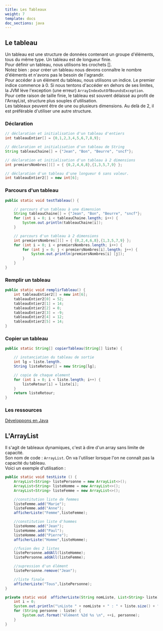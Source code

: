```yaml
---
title: Les Tableaux
weight: 7
template: docs
doc_sections: java
---
```


## Le tableau

Un tableau est une structure de données contenant un groupe d'éléments, tous du même type.
Un tableau est de longueur finie.  
Pour définir un tableau, nous utilisons les crochets [].  
Notez bien : pour créer un tableau nous devons connaître le nombre d'éléments et n'avons pas le besoin de l'agrandir.  
Pour accéder à un élément du tableau, nous utilisons un indice. Le premier indice commence à 0.
Si nous tentons d'accéder en dehors de ses limites, la JVM lève l'exception (une erreur) `ArrayIndexOutOfBoundsException`.  
Pour cette raison de taille finie, le tableau est souvent délaissé au profit de l'ArrayList, structure plus souples d'utilisation.  
Les tableaux peuvent être de une ou plusieurs dimensions. Au delà de 2, il est préférable d'utiliser une autre structure.  

### Déclaration

```java
// déclaration et initialisation d'un tableau d'entiers
int tableauEntier[] = {0,1,2,3,4,5,6,7,8,9};

// déclaration et initialisation d'un tableau de String
String tableauChaine[] = {"Jean", "Bon", "Beurre", "sncf"};

// déclaration et initialisation d'un tableau à 2 dimensions
int premiersNombres[][] = { {0,2,4,6,8},{1,3,5,7,9} };

// déclaration d'un tableau d'une longueur 6 sans valeur.
int tableauEntier2[] = new int[6];
```

### Parcours d'un tableau

```java
public static void testTableau() {

    // parcours d'un tableau à une dimension
    String tableauChaine[] = {"Jean", "Bon", "Beurre", "sncf"};
    for (int i = 0; i < tableauChaine.length; i++) {
        System.out.println(tableauChaine[i]);
    }

    // parcours d'un tableau à 2 dimensions
    int premiersNombres[][] = { {0,2,4,6,8},{1,3,5,7,9} };
    for (int i = 0; i < premiersNombres.length; i++) {
        for (int j = 0; j < premiersNombres[i].length; j++) {
            System.out.println(premiersNombres[i] [j]);
        }
    }
}
```

### Remplir un tableau

```java
public static void remplirTableau() {
    int tableauEntier2[] = new int[6];
    tableauEntier2[0] = 52;
    tableauEntier2[1] = 14;
    tableauEntier2[2] = 0;
    tableauEntier2[3] = -9;
    tableauEntier2[4] = 12;
    tableauEntier2[5] = 14;
}
```

### Copier un tableau

```java
public static String[] copierTableau(String[] liste) {

    // instanciation du tableau de sortie
    int lg = liste.length.
    String listeRetour[] = new String[lg];

    // copie de chaque element
    for (int i = 0; i < liste.length; i++) {
        listeRetour[i] = liste[i];
    }
    return listeRetour;
}
```

### Les ressources

[Développons en Java](https://www.jmdoudoux.fr/java/dej/chap-syntaxe.htm#syntaxe-9)

## L'ArrayList

Il s'agit de tableaux dynamiques, c'est à dire d'un array sans limite de capacité.  
Son nom de code : `ArrayList`. On va l'utiliser lorsque l'on ne connaît pas la capacité du tableau.  
Voici un exemple d'utilisation :

``` java
public static void testListe () {
    ArrayList<String> listePersonne = new ArrayList<>();
    ArrayList<String> listeHomme = new ArrayList<>();
    ArrayList<String> listeFemme = new ArrayList<>();

    //constitution liste de femmes
    listeFemme.add("Marie");
    listeFemme.add("Anne");
    afficherListe("Femme",listeFemme);

    //constitution liste d'hommes
    listeHomme.add("Jean");
    listeHomme.add("Paul");
    listeHomme.add("Pierre");
    afficherListe("Homme",listeHomme);

    //fusion des 2 listes
    listePersonne.addAll(listeHomme);
    listePersonne.addAll(listeFemme);

    //supression d'un élément
    listePersonne.remove("Jean");

    //liste finale
    afficherListe("Tous",listePersonne);
}

private static void  afficherListe(String nomListe, List<String> liste) {
    int i = 0;
    System.out.println("\nListe " + nomListe + " : " + liste.size() + " individus");
    for (String personne : liste) {
        System.out.format("élément %2d %s \n", ++i, personne);
    }
}
```
